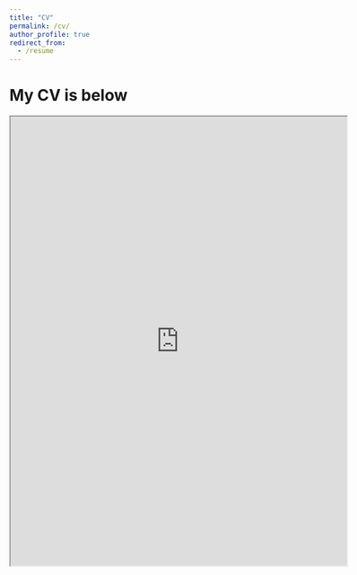 ```yaml
---
title: "CV"
permalink: /cv/
author_profile: true
redirect_from:
  - /resume
---
```


<body>
  <h1>My CV is below</h1>
  <iframe src="https://rushingfox.github.io/files/Jianhao_Wu_s_Professional_Resume_250824.pdf" width="600" height="800"></iframe>
</body>